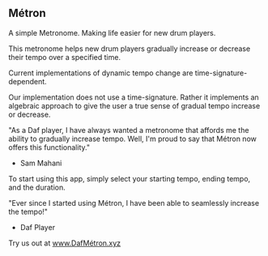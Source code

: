 ## Métron ##

A simple Metronome.
Making life easier for new drum players.

This metronome helps new drum players gradually increase or decrease their tempo over a specified time.

Current implementations of dynamic tempo change are time-signature-dependent.

Our implementation does not use a time-signature. Rather it implements an algebraic approach to give the user a true sense of gradual tempo increase or decrease.

"As a Daf player, I have always wanted a metronome that affords me the ability to gradually increase tempo. Well, I'm proud to say that Métron now offers this functionality."
  - Sam Mahani

To start using this app, simply select your starting tempo, ending tempo, and the duration.

"Ever since I started using Métron, I have been able to seamlessly increase the tempo!"
  - Daf Player

Try us out at www.DafMétron.xyz